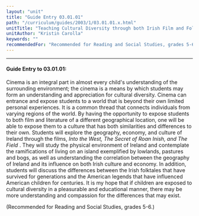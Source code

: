 ```yaml
---
layout: "unit"
title: "Guide Entry 03.01.01"
path: "/curriculum/guides/2003/1/03.01.01.x.html"
unitTitle: "Teaching Cultural Diversity through both Irish Film and Folklore"
unitAuthor: "Kristin Carolla"
keywords: ""
recommendedFor: "Recommended for Reading and Social Studies, grades 5-6."
---
```

<body>
<hr/>
 <h4>
  Guide Entry to 03.01.01:
 </h4>
 <p>
  Cinema is an integral part in almost every child's understanding of the surrounding environment; the cinema is a means by which students may form an understanding and appreciation for cultural diversity. Cinema can entrance and expose students to a world that is beyond their own limited personal experiences. It is a common thread that connects individuals from varying regions of the world. By having the opportunity to expose students to both film and literature of a different geographical location, one will be able to expose them to a culture that has both similarities and differences to their own. Students will explore the geography, economy, and culture of Ireland through the films,
  <i>
   Into the West, The Secret of Roan Inish, and The Field
  </i>
  . They will study the physical environment of Ireland and contemplate the ramifications of living on an island exemplified by lowlands, pastures and bogs, as well as understanding the correlation between the geography of Ireland and its influence on both Irish culture and economy. In addition, students will discuss the differences between the Irish folktales that have survived for generations and the American legends that have influenced American children for centuries. It is my hope that if children are exposed to cultural diversity in a pleasurable and educational manner, there may be more understanding and compassion for the differences that may exist.
 </p>
<p>
  (Recommended for Reading and Social Studies, grades 5-6.)
 </p>

</body>